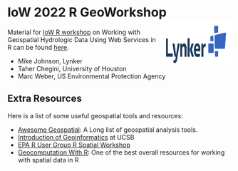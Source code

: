 # IoW 2022 R GeoWorkshop <img src="img/lynker.png" width=160 height = 100 align="right" />


Material for [IoW R workshop](https://internetofwater.org/events/working-with-geospatial-hydrologic-data-using-web-services-r/) on Working with Geospatial Hydrologic Data Using Web Services in R can be found [here](https://mikejohnson51.github.io/IOW2022_R/slides.html).

  - Mike Johnson, Lynker
  - Taher Chegini, University of Houston
  - Marc Weber, US Environmental Protection Agency

## Extra Resources

Here is a list of some useful geospatial tools and resources:

* [Awesome Geospatial](https://github.com/sacridini/Awesome-Geospatial):
    A Long list of geospatial analysis tools.
* [Introduction of Geoinformatics](https://mikejohnson51.github.io/spds/) at UCSB
* [EPA R User Group R Spatial Workshop](https://mhweber.github.io/R-User-Group-Spatial-Workshop-2021/)
* [Geocomputation With R](https://geocompr.robinlovelace.net/):
    One of the best overall resources for working with spatial data in R
  
